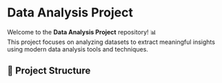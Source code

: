 # Data Analysis Project

Welcome to the **Data Analysis Project** repository! 📊  
This project focuses on analyzing datasets to extract meaningful insights using modern data analysis tools and techniques.

## 📁 Project Structure

